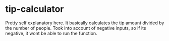 # tip-calculator

Pretty self explanatory here. It basically calculates the tip amount divided by the number of people. 
Took into account of negative inputs, so if its negative, it wont be able to run the function. 
